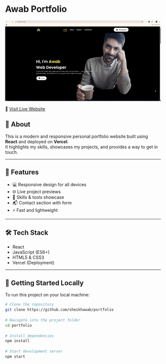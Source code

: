 # Awab Portfolio
![Demo GIF](demo.gif)

🔗 [Visit Live Website](https://awab.vercel.app)

## 📌 About

This is a modern and responsive personal portfolio website built using **React** and deployed on **Vercel**.  
It highlights my skills, showcases my projects, and provides a way to get in touch.
    
---

## 🚀 Features

- 💻 Responsive design for all devices
- 🌐 Live project previews
- 🔧 Skills & tools showcase
- 📬 Contact section with form
- ⚡ Fast and lightweight

---

## 🛠️ Tech Stack

- React
- JavaScript (ES6+)
- HTML5 & CSS3
- Vercel (Deployment)

---

## 🧩 Getting Started Locally

To run this project on your local machine:

```bash
# Clone the repository
git clone https://github.com/sheikhawab/portfolio

# Navigate into the project folder
cd portfolio

# Install dependencies
npm install

# Start development server
npm start
